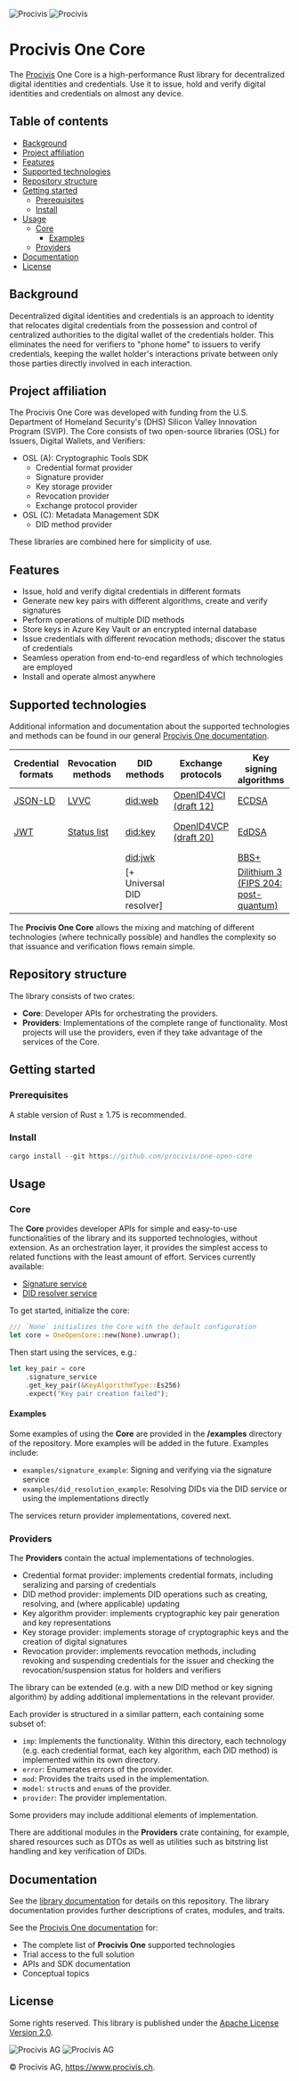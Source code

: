 ![Procivis](docs/assets/Open_One_Core_light.png#gh-light-mode-only)
![Procivis](docs/assets/Open_One_Core_dark.png#gh-dark-mode-only)

# Procivis One Core

The [Procivis](https://www.procivis.ch) One Core is a high-performance Rust library for decentralized
digital identities and credentials. Use it to issue, hold and verify digital
identities and credentials on almost any device.

## Table of contents

* [Background](#background)
* [Project affiliation](#project-affiliation)
* [Features](#features)
* [Supported technologies](#supported-technologies)
* [Repository structure](#repository-structure)
* [Getting started](#getting-started)
  * [Prerequisites](#prerequisites)
  * [Install](#install)
* [Usage](#usage)
  * [Core](#core)
    * [Examples](#examples)
  * [Providers](#providers)
* [Documentation](#documentation)
* [License](#license)

## Background

Decentralized digital identities and credentials is an approach to identity that relocates
digital credentials from the possession and control of centralized authorities to the digital
wallet of the credentials holder. This eliminates the need for verifiers to "phone home" to
issuers to verify credentials, keeping the wallet holder's interactions private between only
those parties directly involved in each interaction.

## Project affiliation

The Procivis One Core was developed with funding from the U.S. Department of
Homeland Security's (DHS) Silicon Valley Innovation Program (SVIP). The Core consists
of two open-source libraries (OSL) for Issuers, Digital Wallets, and Verifiers:

- OSL (A): Cryptographic Tools SDK
  - Credential format provider
  - Signature provider
  - Key storage provider
  - Revocation provider
  - Exchange protocol provider
- OSL (C): Metadata Management SDK
  - DID method provider

These libraries are combined here for simplicity of use.

## Features

- Issue, hold and verify digital credentials in different formats
- Generate new key pairs with different algorithms, create and verify signatures
- Perform operations of multiple DID methods
- Store keys in Azure Key Vault or an encrypted internal database
- Issue credentials with different revocation methods; discover the status of credentials
- Seamless operation from end-to-end regardless of which technologies are employed
- Install and operate almost anywhere

## Supported technologies

Additional information and documentation about the supported technologies and methods can be found in our general [Procivis One documentation](https://docs.procivis.ch/).

| Credential formats | Revocation methods | DID methods                | Exchange protocols                       | Key signing algorithms                      | Key storage                 |
| ------------------ | ------------------ | -------------------------- | ---------------------------------------- | ------------------------------------------- | --------------------------- |
| [JSON-LD][jld]     | [LVVC][lvvc]       | [did:web][dw]              | [OpenID4VCI (draft 12)][vci]             | [ECDSA][ecd]                                | [Azure Key Vault][akv]      |
| [JWT][jw]          | [Status list][sl]  | [did:key][dk]              | [OpenID4VCP (draft 20)][vp]              | [EdDSA][edd]                                | Internal encrypted database |
|                    |                    | [did:jwk][djw]             |                                          | [BBS+][bbs]                                 |                             |
|                    |                    | [+ Universal DID resolver] |                                          | [Dilithium 3 (FIPS 204: post-quantum)][dil] |                             |

[akv]: https://learn.microsoft.com/en-us/azure/key-vault/general/basic-concepts
[bbs]: https://w3c.github.io/vc-di-bbs/
[dil]: https://csrc.nist.gov/pubs/fips/204/ipd
[djw]: https://github.com/quartzjer/did-jwk/blob/main/spec.md
[dk]: https://w3c-ccg.github.io/did-method-key/
[dw]: https://w3c-ccg.github.io/did-method-web/
[ecd]: https://www.rfc-editor.org/rfc/rfc7518#section-3.4
[edd]: https://www.w3.org/TR/vc-di-eddsa/
[jld]: https://www.w3.org/TR/json-ld11/
[jw]: https://www.w3.org/TR/2023/WD-vc-jwt-20230427/
[lvvc]: https://eprint.iacr.org/2022/1658.pdf
[sl]: https://w3c.github.io/vc-bitstring-status-list/
[vci]: https://openid.net/specs/openid-4-verifiable-credential-issuance-1_0-12.html
[vp]: https://openid.net/specs/openid-4-verifiable-presentations-1_0.html

The **Procivis One Core** allows the mixing and matching of different technologies (where
technically possible) and handles the complexity so that issuance and verification
flows remain simple.

## Repository structure

The library consists of two crates:

- **Core**: Developer APIs for orchestrating the providers.
- **Providers**: Implementations of the complete range of functionality. Most projects
will use the providers, even if they take advantage of the services of the Core.

## Getting started

### Prerequisites

A stable version of Rust ≥ 1.75 is recommended.

### Install

```rust
cargo install --git https://github.com/procivis/one-open-core
```

## Usage

### Core

The **Core** provides developer APIs for simple and easy-to-use functionalities
of the library and its supported technologies, without extension. As an orchestration
layer, it provides the simplest access to related functions with the least amount of
effort. Services currently available:

- [Signature service](https://docs.procivis-one.com//one_open_core/service/signature_service/struct.SignatureService.html)
- [DID resolver service](https://docs.procivis-one.com///one_open_core/service/did_service/struct.DidService.html)

To get started, initialize the core:

```rust
/// `None` initializes the Core with the default configuration
let core = OneOpenCore::new(None).unwrap();
```

Then start using the services, e.g.:

```rust
let key_pair = core
    .signature_service
    .get_key_pair(&KeyAlgorithmType::Es256)
    .expect("Key pair creation failed");
```

#### Examples

Some examples of using the **Core** are provided in the **/examples** directory of the repository.
More examples will be added in the future. Examples include:

- `examples/signature_example`: Signing and verifying via the signature service
- `examples/did_resolution_example`: Resolving DIDs via the DID service or using the implementations directly

The services return provider implementations, covered next.

### Providers

The **Providers** contain the actual implementations of technologies.

- Credential format provider: implements credential formats, including seralizing and parsing of credentials
- DID method provider: implements DID operations such as creating, resolving, and (where applicable) updating
- Key algorithm provider: implements cryptographic key pair generation and key representations
- Key storage provider: implements storage of cryptographic keys and the creation of digital signatures
- Revocation provider: implements revocation methods, including revoking and suspending credentials for the issuer and
checking the revocation/suspension status for holders and verifiers

The library can be extended (e.g. with a new DID method or key signing algorithm) by adding
additional implementations in the relevant provider.

Each provider is structured in a similar pattern, each containing some subset of:

- `imp`: Implements the functionality. Within this directory, each technology (e.g. each credential format,
each key algorithm, each DID method) is implemented within its own directory.
- `error`: Enumerates errors of the provider.
- `mod`: Provides the traits used in the implementation.
- `model`: `struct`s and `enum`s of the provider.
- `provider`: The provider implementation.

Some providers may include additional elements of implementation.

There are additional modules in the **Providers** crate containing, for example, shared
resources such as DTOs as well as utilities such as bitstring list handling and key verification
of DIDs.

## Documentation

See the [library documentation](https://docs.procivis-one.com/) for details on
this repository. The library documentation provides further descriptions of crates,
modules, and traits.

See the [Procivis One documentation](https://docs.procivis.ch/) for:

- The complete list of **Procivis One** supported technologies
- Trial access to the full solution
- APIs and SDK documentation
- Conceptual topics

## License

Some rights reserved. This library is published under the  [Apache License
Version 2.0](./LICENSE).

![Procivis AG](docs/assets/logo_light_Procivis@2x.png#gh-light-mode-only)
![Procivis AG](docs/assets/logo_dark_Procivis@2x.png#gh-dark-mode-only)

© Procivis AG, https://www.procivis.ch.

